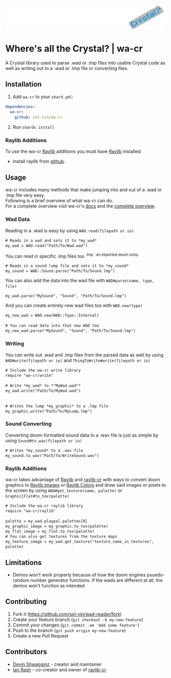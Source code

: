 ![logo](logo/wa-cr.png)

# Where's all the Crystal? | wa-cr

A Crystal library used to parse .wad or .lmp files into usable Crystal code
as well as writing out to a .wad or .lmp file or converting files.

## Installation

1. Add `wa-cr` to your `shard.yml`:
```yml
dependencies:
  wa-cr:
    github: sol-vin/wa-cr
```

2. Run `shards install`

### Raylib Additions

To use the wa-cr [Raylib](https://github.com/raysan5/raylib/releases)
additions you must have [Raylib](https://github.com/raysan5/raylib/releases) installed:

- Install raylib from [github](https://github.com/raysan5/raylib/releases).

## Usage

wa-cr includes many methods that make jumping into and out of a .wad or .lmp file very easy.<br>
Following is a brief overview of what wa-cr can do.<br>
For a complete overview visit wa-cr's [docs](https://sol-vin.github.io/wad-reader/index.html)
and the [complete overview](https://sol-vin.github.io/wad-reader/A_Overview.html).
### Wad Data

Reading in a .wad is easy by using `WAD.read(filepath or io)`
```crystal
# Reads in a wad and sets it to *my_wad*
my_wad = WAD.read("Path/To/Wad.wad")
```
You can read in specific .lmp files too <sup> *.lmp* : an exported doom lump.</sup>
```crystal
# Reads in a sound lump file and sets it to *my_sound*
my_sound = WAD::Sound.parse("Path/To/Sound.lmp")
```
You can also add the data into the wad file with `WAD#parse(name, type, file)`
```crystal
my_wad.parse("MySound", "Sound", "Path/To/Sound.lmp")
```
And you can create entirely new wad files too with `WAD.new(type)`
```crystal
my_new_wad = WAD.new(WAD::Type::Internal)

# You can read data into that new WAD too
my_new_wad.parse("MySound", "Sound", "Path/To/Sound.lmp")
``` 
### Writing

You can write out .wad and .lmp files from the parsed data as well by using `WAD#write(filepath or io)` and `ThingToWrite#write(filepath or io)`
```crystal
# Include the wa-cr write library
require "wa-cr/write"

# Write *my_wad* to *"MyWad.wad"*
my_wad.write("Path/To/MyWad.wad")


# Writes the lump *my_graphic* to a .lmp file
my_graphic.write("Path/To/MyLump.lmp")
```
### Sound Converting

Converting doom-formatted sound data to a .wav file is just as simple by using `Sound#to_wav(filepath or io)`
```crystal
# Writes *my_sound* to a .wav file
my_sound.to_wav("Path/To/WriteSound.wav")
```
### Raylib Additions

wa-cr takes advantage of [Raylib](https://github.com/raysan5/raylib/releases)
and [raylib-cr](https://github.com/sol-vin/raylib-cr) with ways to convert doom graphics to
[Raylib Images](https://github.com/raysan5/raylib/blob/c147ab51c92abb09af5a5bc93759c7d360b8e1be/src/raylib.h#L251)
or [Raylib Colors](https://github.com/raysan5/raylib/blob/c147ab51c92abb09af5a5bc93759c7d360b8e1be/src/raylib.h#L235C6-L235C6)
and draw said images or pixels to the screen by using `WAD#get_texture(name, palette)` or `Graphic|Flat#to_tex(palette)`
```crystal
# Include the wa-cr raylib library
require "wa-cr/raylib"

palette = my_wad.playpal.palettes[0]
my_graphic_image = my_graphic.to_tex(palette)
my_flat_image = my_flat.to_tex(palette)
# You can also get textures from the texture maps
my_texture_image = my_wad.get_texture("texture_name_in_texturex", palette)
```

## Limitations

* Demos won't work properly because of how the doom engines psuedo-random number generator functions. If the wads are different at all, the demos won't function as intended

## Contributing

1. Fork it (<https://github.com/sol-vin/wad-reader/fork>)
2. Create your feature branch (`git checkout -b my-new-feature`)
3. Commit your changes (`git commit -am 'Add some feature'`)
4. Push to the branch (`git push origin my-new-feature`)
5. Create a new Pull Request

## Contributors

- [Devin Shwagginz](https://github.com/D-Shwagginz) - creator and maintainer
- [Ian Rash](https://github.com/sol-vin) - co-creator and owner of [raylib-cr](https://github.com/sol-vin/raylib-cr)
